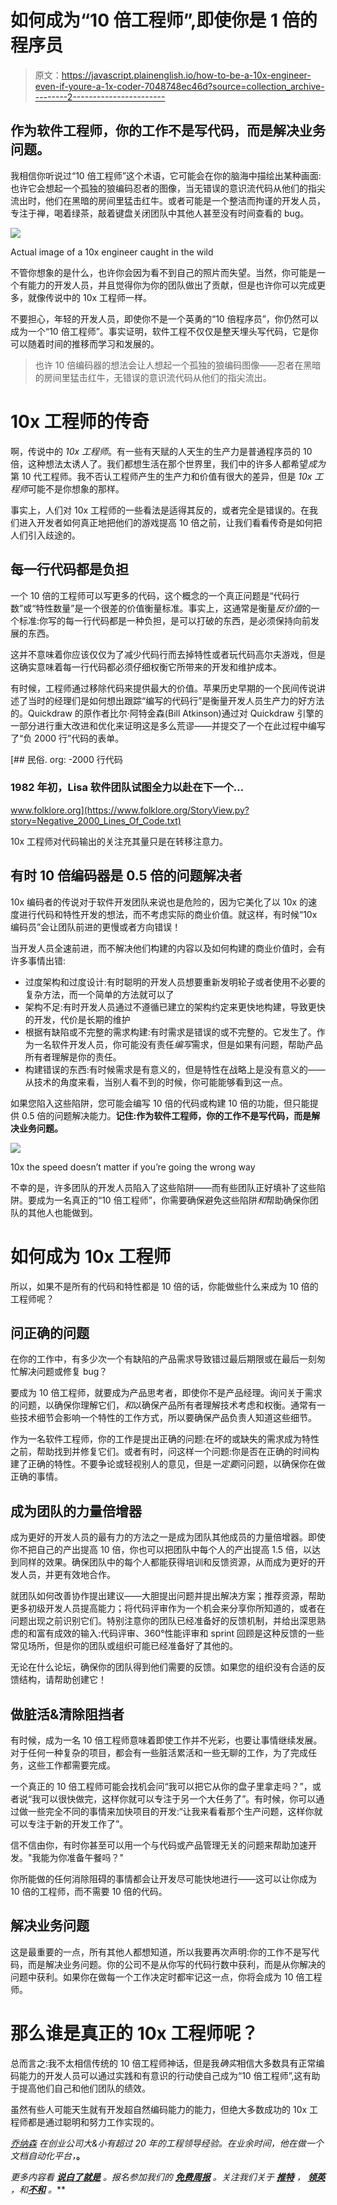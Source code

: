 # 如何成为“10 倍工程师”,即使你是 1 倍的程序员

> 原文：<https://javascript.plainenglish.io/how-to-be-a-10x-engineer-even-if-youre-a-1x-coder-7048748ec46d?source=collection_archive---------2----------------------->

## 作为软件工程师，你的工作不是写代码，而是解决业务问题。

我相信你听说过“10 倍工程师”这个术语，它可能会在你的脑海中描绘出某种画面:也许它会想起一个孤独的狼编码忍者的图像，当无错误的意识流代码从他们的指尖流出时，他们在黑暗的房间里猛击红牛。或者可能是一个整洁而拘谨的开发人员，专注于禅，喝着绿茶，敲着键盘关闭团队中其他人甚至没有时间查看的 bug。

![](img/702b0cf528d1ea2e1c387f68c3e5f66b.png)

Actual image of a 10x engineer caught in the wild

不管你想象的是什么，也许你会因为看不到自己的照片而失望。当然，你可能是一个有能力的开发人员，并且觉得你为你的团队做出了贡献，但是也许你可以完成更多，就像传说中的 10x 工程师一样。

不要担心，年轻的开发人员，即使你不是一个英勇的“10 倍程序员”，你仍然可以成为一个“10 倍工程师”。事实证明，软件工程不仅仅是整天埋头写代码，它是你可以随着时间的推移而学习和发展的。

> 也许 10 倍编码器的想法会让人想起一个孤独的狼编码图像——忍者在黑暗的房间里猛击红牛，无错误的意识流代码从他们的指尖流出。

# 10x 工程师的传奇

啊，传说中的 *10x 工程师*。有一些有天赋的人天生的生产力是普通程序员的 10 倍，这种想法太诱人了。我们都想生活在那个世界里，我们中的许多人都希望*成为*第 10 代工程师。我不否认工程师产生的生产力和价值有很大的差异，但是 *10x 工程师*可能不是你想象的那样。

事实上，人们对 10x 工程师的一些看法是适得其反的，或者完全是错误的。在我们进入开发者如何真正地把他们的游戏提高 10 倍之前，让我们看看传奇是如何把人们引入歧途的。

## 每一行代码都是负担

一个 10 倍的工程师可以写更多的代码，这个概念的一个真正问题是“代码行数”或“特性数量”是一个很差的价值衡量标准。事实上，这通常是衡量*反价值*的一个标准:你写的每一行代码都是一种负担，是可以打破的东西，是必须保持向前发展的东西。

这并不意味着你应该仅仅为了减少代码行而去掉特性或者玩代码高尔夫游戏，但是这确实意味着每一行代码都必须仔细权衡它所带来的开发和维护成本。

有时候，工程师通过移除代码来提供最大的价值。苹果历史早期的一个民间传说讲述了当时的经理们是如何想出跟踪“编写的代码行”是衡量开发人员生产力的好方法的。Quickdraw 的原作者比尔·阿特金森(Bill Atkinson)通过对 Quickdraw 引擎的一部分进行重大改进和优化来证明这是多么荒谬——并提交了一个在此过程中编写了“负 2000 行”代码的表单。

[](https://www.folklore.org/StoryView.py?story=Negative_2000_Lines_Of_Code.txt) [## 民俗. org: -2000 行代码

### 1982 年初，Lisa 软件团队试图全力以赴在下一个…

www.folklore.org](https://www.folklore.org/StoryView.py?story=Negative_2000_Lines_Of_Code.txt) 

10x 工程师对代码输出的关注充其量只是在转移注意力。

## 有时 10 倍编码器是 0.5 倍的问题解决者

10x 编码者的传说对于软件开发团队来说也是危险的，因为它美化了以 10x 的速度进行代码和特性开发的想法，而不考虑实际的商业价值。就这样，有时候“10x 编码员”会让团队前进的更慢或者方向错误！

当开发人员全速前进，而不解决他们构建的内容以及如何构建的商业价值时，会有许多事情出错:

*   过度架构和过度设计:有时聪明的开发人员想要重新发明轮子或者使用不必要的复杂方法，而一个简单的方法就可以了
*   架构不足:有时开发人员通过不遵循已建立的架构约定来更快地构建，导致更快的开发，代价是长期的维护
*   根据有缺陷或不完整的需求构建:有时需求是错误的或不完整的。它发生了。作为一名软件开发人员，你可能没有责任*编写*需求，但是如果有问题，帮助产品所有者理解是你的责任。
*   构建错误的东西:有时候需求是有意义的，但是特性在战略上是没有意义的——从技术的角度来看，当别人看不到的时候，你可能能够看到这一点。

如果您陷入这些陷阱，您可能会编写 10 倍的代码或构建 10 倍的功能，但只能提供 0.5 倍的问题解决能力。**记住:作为软件工程师，你的工作不是写代码，而是解决业务问题。**

![](img/42a93513964dba5f6c04ebf46551aa62.png)

10x the speed doesn’t matter if you’re going the wrong way

不幸的是，许多团队的开发人员陷入了这些陷阱——而有些团队正好填补了这些陷阱。要成为一名真正的“10 倍工程师”，你需要确保避免这些陷阱*和*帮助确保你团队的其他人也能做到。

# 如何成为 10x 工程师

所以，如果不是所有的代码和特性都是 10 倍的话，你能做些什么来成为 10 倍的工程师呢？

## 问正确的问题

在你的工作中，有多少次一个有缺陷的产品需求导致错过最后期限或在最后一刻匆忙解决问题或修复 bug？

要成为 10 倍工程师，就要成为产品思考者，即使你不是产品经理。询问关于需求的问题，以确保你理解它们，*和*以确保产品所有者理解技术考虑和权衡。通常有一些技术细节会影响一个特性的工作方式，所以要确保产品负责人知道这些细节。

作为一名软件工程师，你的工作是提出正确的问题:在坏的或缺失的需求成为特性之前，帮助找到并修复它们。或者有时，问这样一个问题:你是否在正确的时间构建了正确的特性。不要争论或轻视别人的意见，但是*一定要*问问题，以确保你在做正确的事情。

## 成为团队的力量倍增器

成为更好的开发人员的最有力的方法之一是成为团队其他成员的力量倍增器。即使你不把自己的产出提高 10 倍，你也可以把团队中每个人的产出提高 1.5 倍，以达到同样的效果。确保团队中的每个人都能获得培训和反馈资源，从而成为更好的开发人员，并更有效地合作。

就团队如何改善协作提出建议——大胆提出问题并提出解决方案；推荐资源，帮助更多初级开发人员提高能力；将代码评审作为一个机会来分享你所知道的，或者在问题出现之前识别它们。特别注意你的团队已经准备好的反馈机制，并给出深思熟虑的和富有成效的输入:代码评审、360°性能评审和 sprint 回顾是这种反馈的一些常见场所，但是你的团队或组织可能已经准备好了其他的。

无论在什么论坛，确保你的团队得到他们需要的反馈。如果您的组织没有合适的反馈结构，请帮助创建它！

## 做脏活&清除阻挡者

有时候，成为一名 10 倍工程师意味着即使工作并不光彩，也要让事情继续发展。对于任何一种复杂的项目，都会有一些脏活累活和一些无聊的工作，为了完成任务，这些工作都需要完成。

一个真正的 10 倍工程师可能会找机会问“我可以把它从你的盘子里拿走吗？”，或者说“我可以很快做完，这样你就可以专注于另一个大任务了”。有时候，你可以通过做一些完全不同的事情来加快项目的开发:“让我来看看那个生产问题，这样你就可以专注于新的开发工作了”。

信不信由你，有时你甚至可以用一个与代码或产品管理无关的问题来帮助加速开发。"我能为你准备午餐吗？"

你所能做的任何消除阻碍的事情都会让开发尽可能快地进行——这可以让你成为 10 倍的工程师，而不需要 10 倍的代码。

## 解决业务问题

这是最重要的一点，所有其他人都想知道，所以我要再次声明:你的工作不是写代码，而是解决业务问题。你的公司不是从你写的代码行数中获利，而是从你解决的问题中获利。如果你在做每一个工作决定时都牢记这一点，你将会成为 10 倍工程师。

# 那么谁是真正的 10x 工程师呢？

总而言之:我不太相信传统的 10 倍工程师神话，但是我*确实*相信大多数具有正常编码能力的开发人员可以通过实践和有意识的行动使自己成为“10 倍工程师”,这有助于提高他们自己和他们团队的绩效。

虽然有些人可能天生就有开发超自然编码能力的能力，但绝大多数成功的 10x 工程师都是通过聪明和努力工作实现的。

[*乔纳森*](https://blog.devgenius.io/@jonnystartup) *在创业公司大&小有超过 20 年的工程领导经验。在业余时间，他在做一个文档自动化平台，*[](http://imagepipe.co/)**。**

**更多内容看* [***说白了就是***](https://plainenglish.io/) *。报名参加我们的* [***免费周报***](http://newsletter.plainenglish.io/) *。关注我们关于* [***推特***](https://twitter.com/inPlainEngHQ) ， [***领英***](https://www.linkedin.com/company/inplainenglish/) ，*和**[***不和***](https://discord.gg/GtDtUAvyhW) *。***